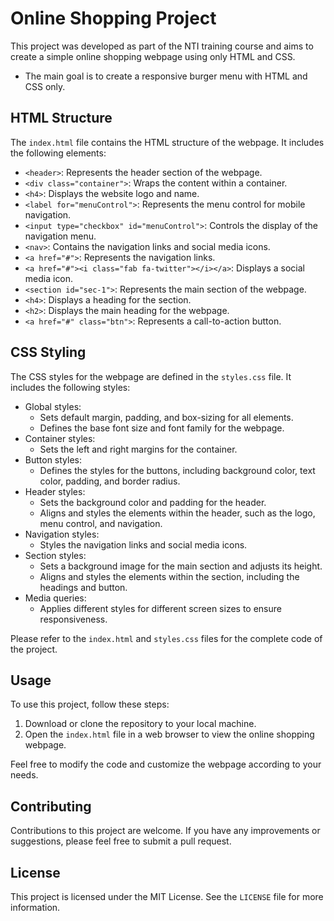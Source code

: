 # Online Shopping Project

This project was developed as part of the NTI training course and aims to create a simple online shopping webpage using only HTML and CSS.

- The main goal is to create a responsive burger menu with HTML and CSS only.

## HTML Structure

The `index.html` file contains the HTML structure of the webpage. It includes the following elements:

- `<header>`: Represents the header section of the webpage.
- `<div class="container">`: Wraps the content within a container.
- `<h4>`: Displays the website logo and name.
- `<label for="menuControl">`: Represents the menu control for mobile navigation.
- `<input type="checkbox" id="menuControl">`: Controls the display of the navigation menu.
- `<nav>`: Contains the navigation links and social media icons.
- `<a href="#">`: Represents the navigation links.
- `<a href="#"><i class="fab fa-twitter"></i></a>`: Displays a social media icon.
- `<section id="sec-1">`: Represents the main section of the webpage.
- `<h4>`: Displays a heading for the section.
- `<h2>`: Displays the main heading for the webpage.
- `<a href="#" class="btn">`: Represents a call-to-action button.

## CSS Styling

The CSS styles for the webpage are defined in the `styles.css` file. It includes the following styles:

- Global styles:
  - Sets default margin, padding, and box-sizing for all elements.
  - Defines the base font size and font family for the webpage.
- Container styles:
  - Sets the left and right margins for the container.
- Button styles:
  - Defines the styles for the buttons, including background color, text color, padding, and border radius.
- Header styles:
  - Sets the background color and padding for the header.
  - Aligns and styles the elements within the header, such as the logo, menu control, and navigation.
- Navigation styles:
  - Styles the navigation links and social media icons.
- Section styles:
  - Sets a background image for the main section and adjusts its height.
  - Aligns and styles the elements within the section, including the headings and button.
- Media queries:
  - Applies different styles for different screen sizes to ensure responsiveness.

Please refer to the `index.html` and `styles.css` files for the complete code of the project.

## Usage

To use this project, follow these steps:

1. Download or clone the repository to your local machine.
2. Open the `index.html` file in a web browser to view the online shopping webpage.

Feel free to modify the code and customize the webpage according to your needs.

## Contributing

Contributions to this project are welcome. If you have any improvements or suggestions, please feel free to submit a pull request.

## License

This project is licensed under the MIT License. See the `LICENSE` file for more information.
